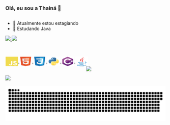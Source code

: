 ### Olá, eu sou a Thainá 👋
##
- 🔭 Atualmente estou estagiando
- 🌱 Estudando Java
<div>
  <a href="https://github.com/Hillary157">
  <img height="180em" src="https://github-readme-stats.vercel.app/api?username=Hillary157&show_icons=true&theme=radical&include_all_commits=true&count_private=true"/>
  <img height="180em" src="https://github-readme-stats.vercel.app/api/top-langs/?username=Hillary157&layout=compact&langs_count=7&theme=radical"/>
</div>

  ##
<div style="display: inline_block"><br>
  <img align="center" alt="Js" height="30" width="40" src="https://raw.githubusercontent.com/devicons/devicon/master/icons/javascript/javascript-plain.svg">
  <img align="center" alt="HTML" height="30" width="40" src="https://raw.githubusercontent.com/devicons/devicon/master/icons/html5/html5-original.svg">
  <img align="center" alt="CSS" height="30" width="40" src="https://raw.githubusercontent.com/devicons/devicon/master/icons/css3/css3-original.svg">
  <img align="center" alt="Python" height="30" width="40" src="https://raw.githubusercontent.com/devicons/devicon/master/icons/python/python-original.svg">
  <img align="center" alt="Csharp" height="30" width="40" src="https://raw.githubusercontent.com/devicons/devicon/master/icons/csharp/csharp-original.svg">
  <img align="center" alt="Java" height="30" width="40" src="https://raw.githubusercontent.com/devicons/devicon/master/icons/java/java-original.svg">
  
  <img width="250" align="right" src="https://media.discordapp.net/attachments/712437602296266973/928367269338300416/ezgif.com-gif-maker.gif">
</div>
  
  ##
<div>
  <a href="https://www.linkedin.com/in/thainá-sol-chaves-gomes-1120b21b0/" target="_blank"><img src="https://img.shields.io/badge/-LinkedIn-%230077B5?style=for-the-badge&logo=linkedin&logoColor=white" target="_blank"></a> 
<div/>
  
  <div>
 
 ![Snake animation](https://github.com/EloisaOliveira/EloisaOliveira/blob/output/github-contribution-grid-snake.svg)
</div>

